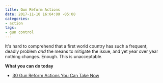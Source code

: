 ```yaml
---
title: Gun Reform Actions
date: 2017-11-10 16:04:00 -05:00
categories:
- action
tags:
- gun control
---
```


It's hard to comprehend that a first world country has such a frequent, deadly problem *and* the means to mitigate the issue, and yet year over year nothing changes. Enough. This is unacceptable. 

**What you can do today**
* [30 Gun Reform Actions You Can Take Now](http://bit.ly/20WtdcM)
